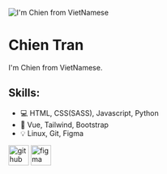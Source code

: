 ![I'm Chien from VietNamese](https://github.com/info-chientran/profile/blob/main/src/assets/images/Facebook%20cover.png?raw=true)

# Chien Tran
I'm Chien from VietNamese.

## Skills: 
* 💻 HTML, CSS(SASS), Javascript, Python
* 📓 Vue, Tailwind, Bootstrap
* 💡 Linux, Git, Figma

[<img src='https://cdn.jsdelivr.net/npm/simple-icons@3.0.1/icons/github.svg' alt='github' height='40'>](https://github.com/https://github.com/info-chientran)  [<img src='https://cdn.jsdelivr.net/npm/simple-icons@3.0.1/icons/figma.svg' alt='figma' height='40'>](https://www.figma.com/files/recent?fuid=1001634276455748408)  
